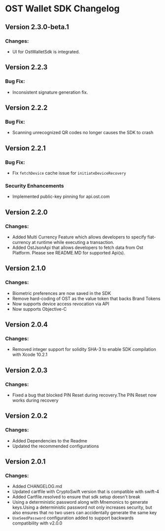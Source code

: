# OST Wallet SDK Changelog

## Version 2.3.0-beta.1
### Changes:
* UI for OstWalletSdk is integrated.

## Version 2.2.3
### Bug Fix:
* Inconsistent signature generation fix.

## Version 2.2.2
### Bug Fix:
* Scanning unrecognized QR codes no longer causes the SDK to crash

## Version 2.2.1
### Bug Fix:
* Fix `fetchDevice` cache issue for `initiateDeviceRecovery`
### Security Enhancements
* Implemented public-key pinning for api.ost.com 


## Version 2.2.0
### Changes: 
* Added Multi Currency Feature which allows developers to specify fiat-currency at runtime while executing a transaction.
* Added OstJsonApi that allows developers to fetch data from Ost Platform. Please see README.MD for supported Api(s).

## Version 2.1.0
### Changes: 
* Biometric preferences are now saved in the SDK
* Remove hard-coding of OST as the value token that backs Brand Tokens 
* Now supports device access revocation via API
* Now supports Objective-C

## Version 2.0.4
### Changes: 
* Removed integer support for solidity SHA-3 to enable SDK compilation with Xcode 10.2.1

## Version 2.0.3
### Changes: 
* Fixed a bug that blocked PIN Reset during recovery.The PIN Reset now works during recovery

## Version 2.0.2

### Changes:
* Added Dependencies to the Readme
* Updated the recommended configurations

## Version 2.0.1

### Changes:
* Added CHANGELOG.md
* Updated cartfile with CryptoSwift version that is compatible with swift-4
* Added Cartfile.resolved to ensure that sdk setup doesn't break
* Using a deterministic password along with Mnemonics to generate keys.Using a deterministic password not only increases security, but also ensures that no two users can accidentally generate the same key
* `UseSeedPassword` configuration added to support backwards compatibility with v2.0.0

